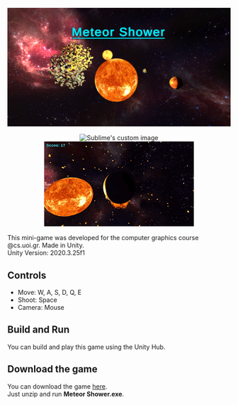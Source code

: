 ![MeteorShower](https://github.com/PetrosKarampas/MeteorShower/blob/main/Assets/Images/MeteorShower.png)

<p align="center">
  <img src="https://github.com/PetrosKarampas/MeteorShower/blob/main/Assets/Images/MS1.gif?raw=true" alt="Sublime's custom image"/>   
  <img src="https://github.com/PetrosKarampas/MeteorShower/blob/main/Assets/Images/MS2.gif?raw=true" alt="Sublime's custom image"/>
</p>

This mini-game was developed for the computer graphics course @cs.uoi.gr. Made in Unity.<br />
Unity Version: 2020.3.25f1
## Controls
- Move: W, A, S, D, Q, E
- Shoot: Space
- Camera: Mouse
## Build and Run
You can build and play this game using the Unity Hub. 
## Download the game
You can download the game [here](https://github.com/PetrosKarampas/MeteorShower/releases/download/v1.0.0/MeteorShowerBuild.zip).<br />
Just unzip and run **Meteor Shower.exe**.
